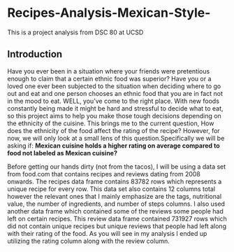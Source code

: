# Recipes-Analysis-Mexican-Style-

This is a project analysis from DSC 80 at UCSD

## Introduction

  Have you ever been in a situation where your friends were pretentious enough to claim that a certain ethnic food was superior? Have you or a loved one ever been subjected to the situation when deciding where to go out and eat and one person chooses an ethnic food that you are in fact not in the mood to eat. WELL, you’ve come to the right place. With new foods constantly being made it might be hard and stressful to decide what to eat, so this project aims to help you make those tough decisions depending on the ethnicity of the cuisine. This brings me to the current question, How does the ethnicity of the food affect the rating of the recipe? However, for now, we will only look at a small lens of this question.Specifically we will be asking if: **Mexican cuisine holds a higher rating on average compared to food not labeled as Mexican cuisine?**

  Before getting our hands dirty (not from the tacos), I will be using a data set from food.com that contains recipes and reviews dating from 2008 onwards. The recipes data frame contains 83782 rows which represents a unique recipe for every row. This data set also contains 12 columns total however the relevant ones that I mainly emphasize are the tags, nutritional value, the number of ingredients, and number of steps columns. I also used another data frame which contained some of the reviews some people had left on certain recipes. This review data frame contained 731927 rows which did not contain unique recipes but unique reviews that people had left along with their rating of the food. As you will see in my analysis I ended up utilizing the rating column along with the review column. 

